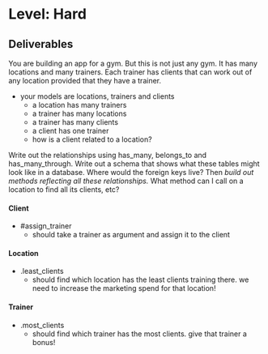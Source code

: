 # Level: Hard

## Deliverables
You are building an app for a gym. But this is not just any gym. It has many locations and many trainers. Each trainer has clients that can work out of any location provided that they have a trainer.
- your models are locations, trainers and clients
  - a location has many trainers
  - a trainer has many locations
  - a trainer has many clients
  - a client has one trainer
  - how is a client related to a location?

Write out the relationships using has_many, belongs_to and has_many_through. Write out a schema that shows what these tables might look like in a database. Where would the foreign keys live? Then *build out methods reflecting all these relationships.* What method can I call on a location to find all its clients, etc?

#### Client
- #assign_trainer
  - should take a trainer as argument and assign it to the client

#### Location
- .least_clients
  - should find which location has the least clients training there. we need to increase the marketing spend for that location!

#### Trainer
- .most_clients
  - should find which trainer has the most clients. give that trainer a bonus!
